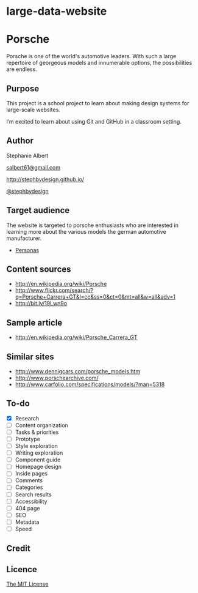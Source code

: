 # large-data-website

# Porsche

Porsche is one of the world's automotive leaders. With such a large repertoire of georgeous models and innumerable options, the possibilities are endless.

## Purpose

This project is a school project to learn about making design systems for large-scale websites.

I’m excited to learn about using Git and GitHub in a classroom setting.

## Author

Stephanie Albert
	
[salbert61@gmail.com](mailto:salbert61@gmail.com)

<http://stephbydesign.github.io/>	

[@stephbydesign](https://twitter.com/stephbydesign)

## Target audience

The website is targeted to porsche enthusiasts who are interested in learning more about the various models the german automotive manufacturer.

- [Personas](personas.md)

## Content sources

- <http://en.wikipedia.org/wiki/Porsche>
- <http://www.flickr.com/search/?q=Porsche+Carrera+GT&l=cc&ss=0&ct=0&mt=all&w=all&adv=1>
- <http://bit.ly/19Lwn9o>

## Sample article

- <http://en.wikipedia.org/wiki/Porsche_Carrera_GT>

## Similar sites

- <http://www.dennigcars.com/porsche_models.htm>
- <http://www.porschearchive.com/>
- <http://www.carfolio.com/specifications/models/?man=5318>

## To-do

- [x] Research
- [ ] Content organization
- [ ] Tasks & priorities
- [ ] Prototype
- [ ] Style exploration
- [ ] Writing exploration
- [ ] Component guide
- [ ] Homepage design
- [ ] Inside pages
- [ ] Comments
- [ ] Categories
- [ ] Search results
- [ ] Accessibility
- [ ] 404 page
- [ ] SEO
- [ ] Metadata
- [ ] Speed

## Credit



## Licence

[The MIT License](LICENSE)